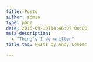 ```yaml
---
title: Posts
author: admin
type: page
date: 2015-09-10T14:46:07+00:00
meta-description:
  - "Thing's I've written"
title_tag: Posts by Andy Lobban

---
```

